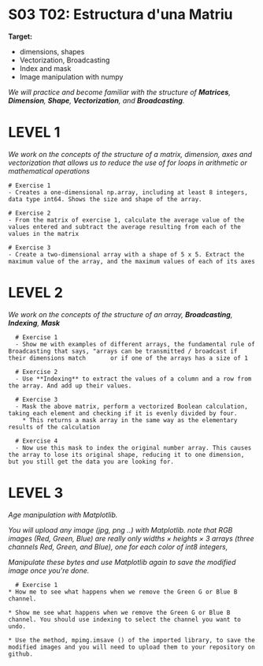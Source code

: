 # S03 T02: Estructura d'una Matriu

**Target:**
  *  dimensions, shapes
  *  Vectorization, Broadcasting
  *  Index and mask
  *  Image manipulation with numpy

_We will practice and become familiar with the structure of **Matrices**, **Dimension**, **Shape**, **Vectorization**, and **Broadcasting**._

# LEVEL 1
_We work on the concepts of the structure of a matrix, dimension, axes and vectorization that allows us to reduce the use of for loops in arithmetic or mathematical operations_

    # Exercise 1
    - Creates a one-dimensional np.array, including at least 8 integers, data type int64. Shows the size and shape of the array.

    # Exercise 2
    - From the matrix of exercise 1, calculate the average value of the values entered and subtract the average resulting from each of the values in the matrix

    # Exercise 3
    - Create a two-dimensional array with a shape of 5 x 5. Extract the maximum value of the array, and the maximum values of each of its axes

  
 # LEVEL 2
_We work on the concepts of the structure of an array, **Broadcasting**, **Indexing**, **Mask**_
  
      # Exercise 1
      - Show me with examples of different arrays, the fundamental rule of Broadcasting that says, "arrays can be transmitted / broadcast if their dimensions match       or if one of the arrays has a size of 1

      # Exercise 2
      - Use **Indexing** to extract the values of a column and a row from the array. And add up their values.

      # Exercise 3
      - Mask the above matrix, perform a vectorized Boolean calculation, taking each element and checking if it is evenly divided by four.
        * This returns a mask array in the same way as the elementary results of the calculation

      # Exercise 4
      - Now use this mask to index the original number array. This causes the array to lose its original shape, reducing it to one dimension, but you still get the data you are looking for.
  
 # LEVEL 3
_Age manipulation with Matplotlib._

_You will upload any image (jpg, png ..) with Matplotlib. note that RGB images (Red, Green, Blue) are really only widths × heights × 3 arrays (three channels Red, Green, and Blue), one for each color of int8 integers,_

_Manipulate these bytes and use Matplotlib again to save the modified image once you're done._
  
      # Exercise 1
    * How me to see what happens when we remove the Green G or Blue B channel.

    * Show me see what happens when we remove the Green G or Blue B channel. You should use indexing to select the channel you want to undo.

    * Use the method, mpimg.imsave () of the imported library, to save the modified images and you will need to upload them to your repository on github.

